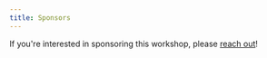 ```yaml
---
title: Sponsors
---
```


If you're interested in sponsoring this workshop, please [reach out](../contact)!

